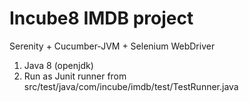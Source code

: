 # Incube8 IMDB project
Serenity + Cucumber-JVM + Selenium WebDriver

1. Java 8 (openjdk)
1. Run as Junit runner from src/test/java/com/incube/imdb/test/TestRunner.java